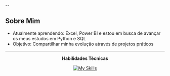 
--

##  Sobre Mim
-  Atualmente aprendendo: Excel, Power BI e estou em busca de avançar os meus estudos em Python e SQL
-  Objetivo: Compartilhar minha evolução através de projetos práticos

---
<div align="center">
 
  **Habilidades Técnicas**


[![My Skills](https://skillicons.dev/icons?i=aws,azure,figma,html,css,git,github,kali,py,sklearn,mysql,matlab,tensorflow,vscode,linux,powerplatform&perline=8)](https://skillicons.dev)

  </div>






